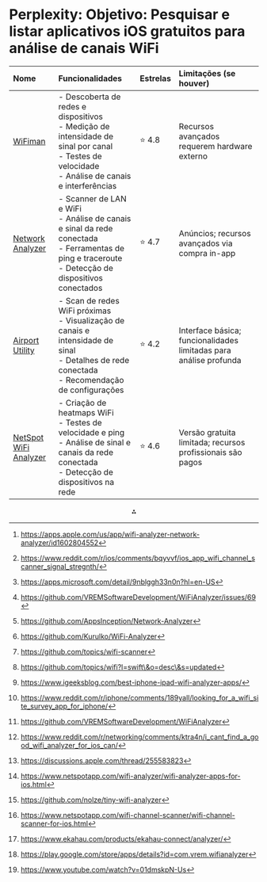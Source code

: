 # Perplexity: Objetivo: Pesquisar e listar aplicativos iOS gratuitos para análise de canais WiFi

| Nome                                                                                               | Funcionalidades                                                                                                                                         | Estrelas | Limitações (se houver)                                            |
|:-------------------------------------------------------------------------------------------------- |:------------------------------------------------------------------------------------------------------------------------------------------------------- |:-------- |:----------------------------------------------------------------- |
| [WiFiman](https://apps.apple.com/us/app/ubiquiti-wifiman/id1385561119)                             | - Descoberta de redes e dispositivos<br>- Medição de intensidade de sinal por canal<br>- Testes de velocidade<br>- Análise de canais e interferências   | ⭐ 4.8    | Recursos avançados requerem hardware externo                      |
| [Network Analyzer](https://apps.apple.com/us/app/network-analyzer/id562184162)                     | - Scanner de LAN e WiFi<br>- Análise de canais e sinal da rede conectada<br>- Ferramentas de ping e traceroute<br>- Detecção de dispositivos conectados | ⭐ 4.7    | Anúncios; recursos avançados via compra in-app                    |
| [Airport Utility](https://apps.apple.com/us/app/airport-utility/id427276530)                       | - Scan de redes WiFi próximas<br>- Visualização de canais e intensidade de sinal<br>- Detalhes de rede conectada<br>- Recomendação de configurações     | ⭐ 4.2    | Interface básica; funcionalidades limitadas para análise profunda |
| [NetSpot WiFi Analyzer](https://apps.apple.com/us/app/netspot-wifi-heat-map-analyzer/id1613041947) | - Criação de heatmaps WiFi<br>- Testes de velocidade e ping<br>- Análise de sinal e canais da rede conectada<br>- Detecção de dispositivos na rede      | ⭐ 4.6    | Versão gratuita limitada; recursos profissionais são pagos        |

<span style="display:none">[^1][^10][^11][^12][^13][^14][^15][^16][^17][^18][^19][^2][^3][^4][^5][^6][^7][^8][^9]</span>

<div style="text-align: center">⁂</div>

[^1]: https://apps.apple.com/us/app/wifi-analyzer-network-analyzer/id1602804552

[^2]: https://www.reddit.com/r/networking/comments/ktra4n/i_cant_find_a_good_wifi_analyzer_for_ios_can/

[^3]: https://discussions.apple.com/thread/255583823

[^4]: https://www.netspotapp.com/wifi-analyzer/wifi-analyzer-apps-for-ios.html

[^5]: https://github.com/nolze/tiny-wifi-analyzer

[^6]: https://www.netspotapp.com/wifi-channel-scanner/wifi-channel-scanner-for-ios.html

[^7]: https://www.ekahau.com/products/ekahau-connect/analyzer/

[^8]: https://play.google.com/store/apps/details?id=com.vrem.wifianalyzer

[^9]: https://www.youtube.com/watch?v=01dmskpN-Us

[^10]: https://www.reddit.com/r/ios/comments/bqyvvf/ios_app_wifi_channel_scanner_signal_stregnth/

[^11]: https://apps.microsoft.com/detail/9nblggh33n0n?hl=en-US

[^12]: https://github.com/VREMSoftwareDevelopment/WiFiAnalyzer/issues/69

[^13]: https://github.com/AppsInception/Network-Analyzer

[^14]: https://github.com/Kurulko/WiFi-Analyzer

[^15]: https://github.com/topics/wifi-scanner

[^16]: https://github.com/topics/wifi?l=swift\&o=desc\&s=updated

[^17]: https://www.igeeksblog.com/best-iphone-ipad-wifi-analyzer-apps/

[^18]: https://www.reddit.com/r/iphone/comments/189yall/looking_for_a_wifi_site_survey_app_for_iphone/

[^19]: https://github.com/VREMSoftwareDevelopment/WiFiAnalyzer
